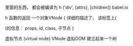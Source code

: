 ##
<template>
  <div>
    <slot></slot>
  </div>
</template>
里面的东西， 都会被编译为
h ('div', {attrs}, [children])
babel.io

h 函数的返回
一个对象VNode
{
  详细的描述了， 该标签上(<div><component></component></div>)的信息： props, id, class, 子节点
}

虚拟节点 (virtual node) VNode
虚拟DOM 建立起来一个树